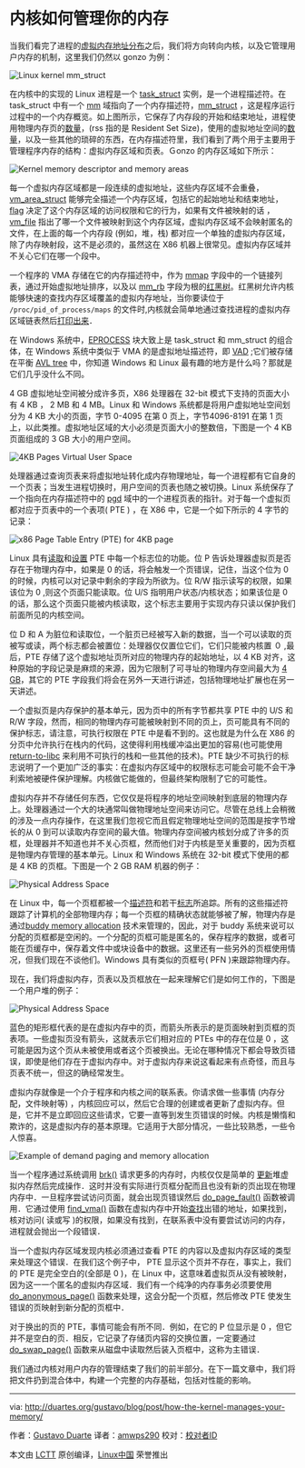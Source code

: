 内核如何管理你的内存
============================================================


当我们看完了进程的[虚拟内存地址分布][1]之后，我们将方向转向内核，以及它管理用户内存的机制，这里我们仍然以 gonzo 为例：

![Linux kernel mm_struct](http://static.duartes.org/img/blogPosts/mm_struct.png)

在内核中的实现的 Linux 进程是一个 [task_struct][2] 实例，是一个进程描述符。在 task_struct 中有一个 [mm][3] 域指向了一个内存描述符，[mm_struct][4] ，这是程序运行过程中的一个内存概览。如上图所示，它保存了内存段的开始和结束地址，进程使用物理内存页的[数量][5]，(rss 指的是 Resident Set Size)，使用的虚拟地址空间的[数量][6]，以及一些其他的琐碎的东西，在内存描述符里，我们看到了两个用于主要用于管理程序内存的结构：虚拟内存区域和页表。Ｇonzo 的内存区域如下所示：

![Kernel memory descriptor and memory areas](http://static.duartes.org/img/blogPosts/memoryDescriptorAndMemoryAreas.png)

每一个虚拟内存区域都是一段连续的虚拟地址，这些内存区域不会重叠，[vm_area_struct][7] 能够完全描述一个内存区域，包括它的起始地址和结束地址，[flag][8] 决定了这个内存区域的访问权限和它的行为，如果有文件被映射的话 ，[vm_file][9] 指出了哪一个文件被映射到这个内存区域，虚拟内存区域不会映射匿名的文件，在上面的每一个内存段 (例如，堆，栈) 都对应一个单独的虚拟内存区域，除了内存映射段，这不是必须的，虽然这在 X86 机器上很常见。虚拟内存区域并不关心它们在哪一个段中。

一个程序的 VMA 存储在它的内存描述符中，作为 [mmap][10] 字段中的一个链接列表，通过开始虚拟地址排序，以及以 [mm_rb][12] 字段为根的[红黑树][11]。红黑树允许内核能够快速的查找内存区域覆盖的虚拟内存地址，当你要读位于 `/proc/pid_of_process/maps` 的文件时,内核就会简单地通过查找进程的虚拟内存区域链表然后[打印出来][13]．

在 Windows 系统中，[EPROCESS][14] 块大致上是 task_struct 和 mm_struct 的组合体，在 Windows 系统中类似于 VMA 的是虚拟地址描述符，即 [VAD][15] ;它们被存储在平衡 [AVL tree][16] 中，你知道 Windows 和 Linux 最有趣的地方是什么吗？那就是它们几乎没什么不同。

4 GB 虚拟地址空间被分成许多页，X86 处理器在 32-bit 模式下支持的页面大小有 4 KB ， 2 MB 和 4 MB。Linux 和 Windows 系统都是将用户虚拟地址空间划分为 4 KB 大小的页面，字节 0-4095 在第 0 页上，字节4096-8191 在第 1 页上，以此类推。虚拟地址区域的大小必须是页面大小的整数倍，下图是一个 4 KB 页面组成的 3 GB 大小的用户空间。

![4KB Pages Virtual User Space](http://static.duartes.org/img/blogPosts/pagedVirtualSpace.png)

处理器通过查询页表来将虚拟地址转化成内存物理地址，每一个进程都有它自身的一个页表；当发生进程切换时，用户空间的页表也随之被切换。Linux 系统保存了一个指向在内存描述符中的 [pgd][17] 域中的一个进程页表的指针。对于每一个虚拟页都对应于页表中的一个表项( PTE ) ，在 X86 中，它是一个如下所示的 4 字节的记录：

![x86 Page Table Entry (PTE) for 4KB page](http://static.duartes.org/img/blogPosts/x86PageTableEntry4KB.png)

Linux 具有[读取][18]和[设置][19] PTE 中每一个标志位的功能。位 P 告诉处理器虚拟页是否存在于物理内存中，如果是 0 的话，将会触发一个页错误，记住，当这个位为 0 的时候，内核可以对记录中剩余的字段为所欲为。位 R/W 指示读写的权限，如果该位为 0 ,则这个页面只能读取。位 U/S 指明用户状态/内核状态；如果该位是 0 的话，那么这个页面只能被内核读取，这个标志主要用于实现内存只读以保护我们前面所见的内核空间。

位 D 和 A 为脏位和读取位，一个脏页已经被写入新的数据，当一个可以读取的页被写或读，两个标志都会被置位：处理器仅仅置位它们，它们只能被内核置 ０ ,最后，PTE 存储了这个虚拟地址页所对应的物理内存的起始地址，以 4 KB 对齐，这种原始的字段记录是麻烦的来源，因为它限制了可寻址的物理内存空间最大为 [4 GB][20]，其它的 PTE 字段我们将会在另外一天进行讲述，包括物理地址扩展也在另一天讲述。

 一个虚拟页是内存保护的基本单元，因为页中的所有字节都共享 PTE 中的 U/S 和 R/W 字段，然而，相同的物理内存可能被映射到不同的页上，页可能具有不同的保护标志，请注意，可执行权限在 PTE 中是看不到的。这也就是为什么在 X86 的分页中允许执行在栈内的代码，这使得利用栈缓冲溢出更加的容易(也可能使用 [return-to-libc][21] 来利用不可执行的栈和一些其他的技术)。PTE 缺少不可执行的标志说明了一个更加广泛的事实：在虚拟内存区域中的权限标志可能会可能不会干净利索地被硬件保护理解。内核做它能做的，但最终架构限制了它的可能性。

虚拟内存并不存储任何东西，它仅仅是将程序的地址空间映射到底层的物理内存上。处理器通过一个大的块通常叫做物理地址空间来访问它。尽管在总线上会稍微的涉及一点内存操作，在这里我们忽视它而且假定物理地址空间的范围是按字节增长的从 0 到可以读取内存空间的最大值。物理内存空间被内核划分成了许多的页框，处理器并不知道也并不关心页框，然而他们对于内核是至关重要的，因为页框是物理内存管理的基本单元。Linux 和 Windows 系统在 32-bit 模式下使用的都是 4 KB 的页框。下图是一个 2 GB RAM 机器的例子：

![Physical Address Space](http://static.duartes.org/img/blogPosts/physicalAddressSpace.png)

在 Linux 中，每一个页框都被一个[描述符][23]和若干[标志][24]所追踪。所有的这些描述符跟踪了计算机的全部物理内存；每一个页框的精确状态就能够被了解，物理内存是通过[buddy memory allocation][25] 技术来管理的，因此，对于 buddy 系统来说可以分配的页框都是空闲的。一个分配的页框可能是匿名的，保存程序的数据，或者可能在页缓存中，保存着文件中或块设备中的数据。这里还有一些另外的页框使用情况，但我们现在不谈他们。Windows 具有类似的页框号( PFN )来跟踪物理内存。

现在，我们将虚拟内存，页表以及页框放在一起来理解它们是如何工作的，下图是一个用户堆的例子：

![Physical Address Space](http://static.duartes.org/img/blogPosts/heapMapped.png)

蓝色的矩形框代表的是在虚拟内存中的页，而箭头所表示的是页面映射到页框的页表项。一些虚拟页没有箭头，这就表示它们相对应的 PTEs 中的存在位是 0 ，这可能是因为这个页从未被使用或者这个页被换出。无论在哪种情况下都会导致页错误，即使是他们存在于虚拟内存中。对于虚拟内存来说这看起来有点奇怪，而且与页表不统一，但这的确经常发生。

虚拟内存就像是一个介于程序和内核之间的联系表。你请求做一些事情 (内存分配，文件映射等) ，内核回应可以，然后它合理的创建或者更新了虚拟内存。但是，它并不是立即回应这些请求，它要一直等到发生页错误的时候。内核是懒惰和欺诈的，这是虚拟内存的基本原理。它适用于大部分情况，一些比较熟悉，一些令人惊喜。

![Example of demand paging and memory allocation](http://static.duartes.org/img/blogPosts/heapAllocation.png)

当一个程序通过系统调用 [brk()][26] 请求更多的内存时，内核仅仅是简单的 [更新][27]堆虚拟内存然后完成操作．这时并没有实际进行页框分配而且也没有新的页出现在物理内存中．一旦程序尝试访问页面，就会出现页错误然后 [do_page_fault()][28] 函数被调用．它通过使用 [find_vma()][30] 函数在虚拟内存中开始[查找][29]出错的地址，如果找到，核对访问( 读或写 )的权限，如果没有找到，在联系表中没有要尝试访问的内存，进程就会抛出一个段错误．

当一个虚拟内存区域发现内核必须通过查看 PTE 的内容以及虚拟内存区域的类型来处理这个错误．在我们这个例子中， PTE 显示这个页并不存在，事实上，我们的 PTE 是完全空白的(全部是 0 )，在 Linux 中，这意味着虚拟页从没有被映射，因为这一一个匿名的虚拟内存区域．我们有一个纯净的内存事务必须要使用 [do_anonymous_page()][34] 函数来处理，这会分配一个页框，然后修改 PTE 使发生错误的页映射到新分配的页框中．

对于换出的页的 PTE，事情可能会有所不同．例如，在它的 P 位显示是 0 ，但它并不是空白的页．相反，它记录了存储页内容的交换位置，一定要通过 [do_swap_page()][35] 函数来从磁盘中读取然后装入页框中，这称为主错误．

 我们通过内核对用户内存的管理结束了我们的前半部分。在下一篇文章中，我们将把文件扔到混合体中，构建一个完整的内存基础，包括对性能的影响。

--------------------------------------------------------------------------------

via: http://duartes.org/gustavo/blog/post/how-the-kernel-manages-your-memory/

作者：[Gustavo Duarte][a]
译者：[amwps290](https://github.com/amwps290)
校对：[校对者ID](https://github.com/校对者ID)

本文由 [LCTT](https://github.com/LCTT/TranslateProject) 原创编译，[Linux中国](https://linux.cn/) 荣誉推出

[a]:http://duartes.org/gustavo/blog/about/
[1]:http://duartes.org/gustavo/blog/post/anatomy-of-a-program-in-memory
[2]:http://lxr.linux.no/linux+v2.6.28.1/include/linux/sched.h#L1075
[3]:http://lxr.linux.no/linux+v2.6.28.1/include/linux/sched.h#L1129
[4]:http://lxr.linux.no/linux+v2.6.28.1/include/linux/mm_types.h#L173
[5]:http://lxr.linux.no/linux+v2.6.28.1/include/linux/mm_types.h#L197
[6]:http://lxr.linux.no/linux+v2.6.28.1/include/linux/mm_types.h#L206
[7]:http://lxr.linux.no/linux+v2.6.28.1/include/linux/mm_types.h#L99
[8]:http://lxr.linux.no/linux+v2.6.28/include/linux/mm.h#L76
[9]:http://lxr.linux.no/linux+v2.6.28.1/include/linux/mm_types.h#L150
[10]:http://lxr.linux.no/linux+v2.6.28.1/include/linux/mm_types.h#L174
[11]:http://en.wikipedia.org/wiki/Red_black_tree
[12]:http://lxr.linux.no/linux+v2.6.28.1/include/linux/mm_types.h#L175
[13]:http://lxr.linux.no/linux+v2.6.28.1/fs/proc/task_mmu.c#L201
[14]:http://www.nirsoft.net/kernel_struct/vista/EPROCESS.html
[15]:http://www.nirsoft.net/kernel_struct/vista/MMVAD.html
[16]:http://en.wikipedia.org/wiki/AVL_tree
[17]:http://lxr.linux.no/linux+v2.6.28.1/include/linux/mm_types.h#L185
[18]:http://lxr.linux.no/linux+v2.6.28.1/arch/x86/include/asm/pgtable.h#L173
[19]:http://lxr.linux.no/linux+v2.6.28.1/arch/x86/include/asm/pgtable.h#L230
[20]:http://www.google.com/search?hl=en&amp;q=2^20+*+2^12+bytes+in+GB
[21]:http://en.wikipedia.org/wiki/Return-to-libc_attack
[22]:http://duartes.org/gustavo/blog/post/getting-physical-with-memory
[23]:http://lxr.linux.no/linux+v2.6.28/include/linux/mm_types.h#L32
[24]:http://lxr.linux.no/linux+v2.6.28/include/linux/page-flags.h#L14
[25]:http://en.wikipedia.org/wiki/Buddy_memory_allocation
[26]:http://www.kernel.org/doc/man-pages/online/pages/man2/brk.2.html
[27]:http://lxr.linux.no/linux+v2.6.28.1/mm/mmap.c#L2050
[28]:http://lxr.linux.no/linux+v2.6.28/arch/x86/mm/fault.c#L583
[29]:http://lxr.linux.no/linux+v2.6.28/arch/x86/mm/fault.c#L692
[30]:http://lxr.linux.no/linux+v2.6.28/mm/mmap.c#L1466
[31]:http://lxr.linux.no/linux+v2.6.28/arch/x86/mm/fault.c#L711
[32]:http://lxr.linux.no/linux+v2.6.28/mm/memory.c#L2653
[33]:http://lxr.linux.no/linux+v2.6.28/mm/memory.c#L2674
[34]:http://lxr.linux.no/linux+v2.6.28/mm/memory.c#L2681
[35]:http://lxr.linux.no/linux+v2.6.28/mm/memory.c#L2280
[36]:http://lxr.linux.no/linux+v2.6.28/mm/memory.c#L2316
